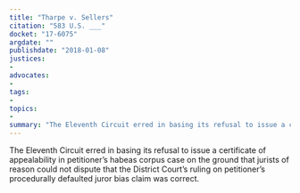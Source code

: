 ```yaml
---
title: "Tharpe v. Sellers"
citation: "583 U.S. ___"
docket: "17-6075"
argdate: ""
publishdate: "2018-01-08"
justices:
- 
advocates:
- 
tags:
- 
topics:
- 
summary: "The Eleventh Circuit erred in basing its refusal to issue a certificate of appealability in petitioner’s habeas corpus case on the ground that jurists of reason could not dispute that the District Court’s ruling on petitioner’s procedurally defaulted juror bias claim was correct."
---
```

The Eleventh Circuit erred in basing its refusal to issue a certificate of appealability in petitioner’s habeas corpus case on the ground that jurists of reason could not dispute that the District Court’s ruling on petitioner’s procedurally defaulted juror bias claim was correct.

